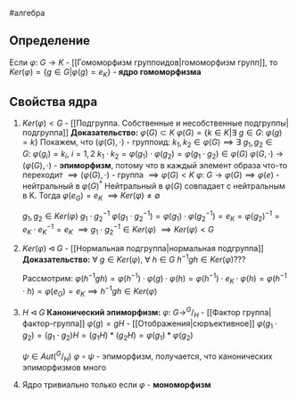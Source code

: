 #алгебра 
## Определение
Если $\varphi: \ G \to K$ - [[Гомоморфизм группоидов|гомоморфизм групп]], то
$Ker(\varphi) = \{ g \in G| \varphi(g) = e_K \}$ - **ядро гомоморфизма**

## Свойства ядра
1. $Ker(\varphi) < G$ - [[Подгруппа. Собственные и несобственные подгруппы|подгруппа]]
	**Доказательство:**
	$\varphi(G) \subset K$
	$\varphi(G) = \{ k \in K | \exists \ g \in G: \ \varphi(g) = k \}$
	Покажем, что $(\varphi(G), \cdot)$ - группоид:
		$k_1, k_2 \in \varphi(G) \implies \exists \ g_1, g_2 \in G: \ \varphi(g_i) = k_i, \ i = 1, 2$
		$k_1 \cdot k_2 = \varphi(g_1) \cdot \varphi(g_2) = \varphi(g_1 \cdot g_2) \in \varphi(G)$
		$\varphi(G, \cdot) \to (\varphi(G), \cdot)$ - **эпиморфизм**, потому что в каждый элемент образа что-то переходит $\implies (\varphi(G), \cdot)$ - группа $\implies \varphi(G) < K$
		$\varphi: \ G \to \varphi(G) \implies \varphi(e)$ - нейтральный в $\varphi(G)^*$
		Нейтральный в $\varphi(G)$ совпадает с нейтральным в K. Тогда $\varphi(e_G) = e_K$
		$\implies Ker(\varphi) \neq \emptyset$
	
	$g_1, g_2 \in Ker(\varphi)$
	$g_1 \cdot g_2^{-1}$
	$\varphi(g_1 \cdot g_2^{-1}) = \varphi(g_1) \cdot \varphi(g_2^{-1}) = e_K = \varphi(g_2)^{-1} = e_K \cdot e_K^{-1} = e_K$
	$\implies g_1 \cdot g_2^{-1} \in Ker(\varphi)$ 
	$\implies Ker(\varphi) < G$
2. $Ker(\varphi) \triangleleft G$ - [[Нормальная подгруппа|нормальная подгруппа]]
	**Доказательство:**
	$\forall \ g \in Ker(\varphi), \ \forall \ h \in G$
	$h^{-1}gh \in Ker(\varphi)???$
	
	Рассмотрим:
	$\varphi(h^{-1}gh) = \varphi(h^{-1}) \cdot \varphi(g) \cdot \varphi(h) = \varphi(h^{-1}) \cdot e_K \cdot \varphi(h) = \varphi(h^{-1} \cdot h) = \varphi(e_G) = e_K \implies h^{-1}gh \in Ker(\varphi)$
3. $H \triangleleft G$
	**Канонический эпиморфизм:**
	$\varphi: \ G \to ^{G}/_H$ - [[Фактор группа|фактор-группа]]
	$\varphi(g) = gH$ - [[Отображения|сюръективное]]
	$\varphi(g_1 \cdot g_2) = (g_1 \cdot g_2)H = (g_1 H) * (g_2 H) = \varphi(g_1) * \varphi(g_2)$
	
	$\psi \in Aut(^{G}/_H)$
	$\varphi \circ \psi$ - эпиморфизм, получается, что канонических эпиморфизмов много
4. Ядро тривиально только если $\varphi$ - **мономорфизм**